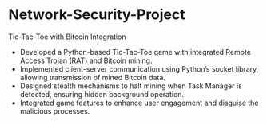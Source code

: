 # Network-Security-Project
Tic-Tac-Toe with Bitcoin Integration
- Developed a Python-based Tic-Tac-Toe game with integrated Remote Access Trojan (RAT) and Bitcoin mining.
- Implemented client-server communication using Python’s socket library, allowing transmission of mined Bitcoin data.
- Designed stealth mechanisms to halt mining when Task Manager is detected, ensuring hidden background operation.
- Integrated game features to enhance user engagement and disguise the malicious processes.
